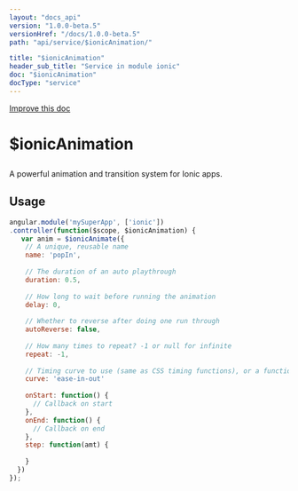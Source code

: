 ```yaml
---
layout: "docs_api"
version: "1.0.0-beta.5"
versionHref: "/docs/1.0.0-beta.5"
path: "api/service/$ionicAnimation/"

title: "$ionicAnimation"
header_sub_title: "Service in module ionic"
doc: "$ionicAnimation"
docType: "service"
---
```


<div class="improve-docs">
  <a href='http://github.com/driftyco/ionic/edit/master/js/angular/service/animation.js#L2'>
    Improve this doc
  </a>
</div>




<h1 class="api-title">

  $ionicAnimation



</h1>





A powerful animation and transition system for Ionic apps.









## Usage
```js
angular.module('mySuperApp', ['ionic'])
.controller(function($scope, $ionicAnimation) {
   var anim = $ionicAnimate({
    // A unique, reusable name
    name: 'popIn',
    
    // The duration of an auto playthrough
    duration: 0.5,
    
    // How long to wait before running the animation
    delay: 0,
    
    // Whether to reverse after doing one run through
    autoReverse: false,
    
    // How many times to repeat? -1 or null for infinite
    repeat: -1,
    
    // Timing curve to use (same as CSS timing functions), or a function of time "t" to handle it yourself
    curve: 'ease-in-out'
    
    onStart: function() {
      // Callback on start
    },
    onEnd: function() {
      // Callback on end
    },
    step: function(amt) {
      
    }
  })
});
```


  

  
  
  






